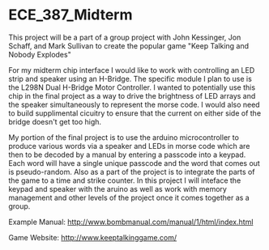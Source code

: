 # ECE_387_Midterm

This project will be a part of a group project with John Kessinger, Jon Schaff, and Mark Sullivan to create the popular game "Keep Talking and Nobody Explodes"

For my midterm chip interface I would like to work with controlling an LED strip and speaker using an H-Bridge. The specific module I plan to use is the L298N Dual H-Bridge Motor Controller. I wanted to potentially use this chip in the final project as a way to drive the brightness of LED arrays and the speaker simultaneously to represent the morse code. I would also need to build supplimental cicuitry to ensure that the current on either side of the bridge doesn't get too high.

My portion of the final project is to use the arduino microcontroller to produce various words via a speaker and LEDs in morse code which are then to be decoded by a manual by entering a passcode into a keypad. Each word will have a single unique passcode and the word that comes out is pseudo-random. Also as a part of the project is to integrate the parts of the game to a time and strike counter. In this project I will inteface the keypad and speaker with the aruino as well as work with memory management and other levels of the project once it comes together as a group.

Example Manual: http://www.bombmanual.com/manual/1/html/index.html

Game Website: http://www.keeptalkinggame.com/
